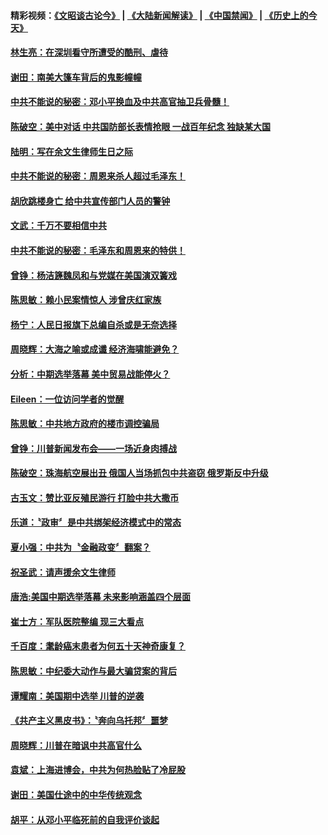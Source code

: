 #### 精彩视频：[《文昭谈古论今》](https://github.com/gfw-breaker/wenzhao/blob/master/README.md?t=11122132) | [《大陆新闻解读》](https://github.com/gfw-breaker/ntdtv-comedy/blob/master/README.md?t=11122132) | [《中国禁闻》](https://github.com/gfw-breaker/ntdtv-news/blob/master/README.md?t=11122132) | [《历史上的今天》](https://github.com/gfw-breaker/today-in-history/blob/master/README.md?t=11122132) 

#### [林生亮：在深圳看守所遭受的酷刑、虐待](../pages/news207/a1399017.md?t=11122132) 

#### [谢田：南美大篷车背后的鬼影幢幢](../pages/news207/a1399016.md?t=11122132) 

#### [中共不能说的秘密：邓小平换血及中共高官抽卫兵骨髓！](../pages/news207/a1398976.md?t=11122132) 

#### [陈破空：美中对话 中共国防部长表情抢眼 一战百年纪念 独缺某大国](../pages/news207/a1399014.md?t=11122132) 

#### [陆明：写在余文生律师生日之际](../pages/news207/a1398986.md?t=11122132) 

#### [中共不能说的秘密：周恩来杀人超过毛泽东！](../pages/news207/a1398975.md?t=11122132) 

#### [胡欣跳楼身亡 给中共宣传部门人员的警钟](../pages/news207/a1398962.md?t=11122132) 

#### [文武：千万不要相信中共](../pages/news207/a1398959.md?t=11122132) 


#### [中共不能说的秘密：毛泽东和周恩来的特供！](../pages/news207/a1398811.md?t=11122132) 

#### [曾铮：杨洁篪魏凤和与党媒在美国演双簧戏](../pages/news207/a1398871.md?t=11122132) 

#### [陈思敏：赖小民案情惊人 涉曾庆红家族](../pages/news207/a1398870.md?t=11122132) 

#### [杨宁：人民日报旗下总编自杀或是无奈选择](../pages/news207/a1398781.md?t=11122132) 

#### [周晓辉：大海之喻或成谶 经济海啸能避免？](../pages/news207/a1398735.md?t=11122132) 

#### [分析：中期选举落幕 美中贸易战能停火？](../pages/news207/a1398734.md?t=11122132) 

#### [Eileen：一位访问学者的觉醒](../pages/news207/a1398732.md?t=11122132) 

#### [陈思敏：中共地方政府的楼市调控骗局](../pages/news207/a1398730.md?t=11122132) 

#### [曾铮：川普新闻发布会——一场近身肉搏战](../pages/news207/a1398706.md?t=11122132) 

#### [陈破空：珠海航空展出丑 俄国人当场抓包中共盗窃 俄罗斯反中升级](../pages/news207/a1398705.md?t=11122132) 

#### [古玉文：赞比亚反殖民游行 打脸中共大撒币](../pages/news207/a1398636.md?t=11122132) 

#### [乐道：〝政审〞是中共绑架经济模式中的常态](../pages/news207/a1398568.md?t=11122132) 



#### [夏小强：中共为〝金融政变〞翻案？](../pages/news207/a1398526.md?t=11122132) 

#### [祝圣武：请声援余文生律师](../pages/news207/a1398525.md?t=11122132) 

#### [唐浩:美国中期选举落幕 未来影响涵盖四个层面](../pages/news207/a1398524.md?t=11122132) 

#### [崔士方：军队医院整编 现三大看点](../pages/news207/a1398468.md?t=11122132) 

#### [千百度：耄龄癌末患者为何五十天神奇康复？](../pages/news207/a1398455.md?t=11122132) 

#### [陈思敏：中纪委大动作与最大骗贷案的背后](../pages/news207/a1398454.md?t=11122132) 

#### [谭耀南：美国期中选举 川普的逆袭](../pages/news207/a1398453.md?t=11122132) 

#### [《共产主义黑皮书》：〝奔向乌托邦〞噩梦](../pages/news207/a1398452.md?t=11122132) 

#### [周晓辉：川普在暗讽中共高官什么](../pages/news207/a1398423.md?t=11122132) 

#### [袁斌：上海进博会，中共为何热脸贴了冷屁股](../pages/news207/a1398420.md?t=11122132) 

#### [谢田：美国仕途中的中华传统观念](../pages/news207/a1398419.md?t=11122132) 

#### [胡平：从邓小平临死前的自我评价谈起](../pages/news207/a1398418.md?t=11122132) 


